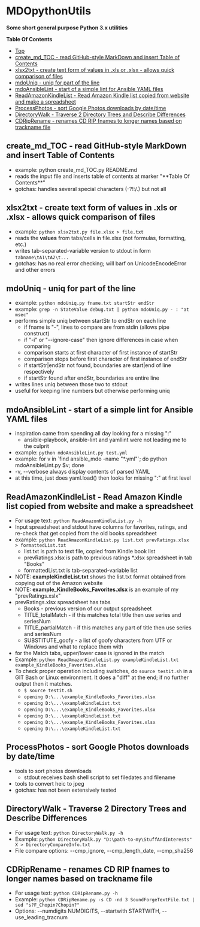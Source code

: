 # MDOpythonUtils
**Some short general purpose Python 3.x utilities**

**Table Of Contents**
* [Top](#mdopythonutils "Top")
* [create_md_TOC - read GitHub-style MarkDown and insert Table of Contents](#create_md_toc-\--read-github\-style-markdown-and-insert-table-of-contents "create_md_TOC - read GitHub-style MarkDown and insert Table of Contents")
* [xlsx2txt - create text form of values in .xls or .xlsx - allows quick comparison of files](#xlsx2txt-\--create-text-form-of-values-in-xls-or-xlsx-\--allows-quick-comparison-of-files "xlsx2txt - create text form of values in .xls or .xlsx - allows quick comparison of files")
* [mdoUniq - uniq for part of the line](#mdouniq-\--uniq-for-part-of-the-line "mdoUniq - uniq for part of the line")
* [mdoAnsibleLint - start of a simple lint for Ansible YAML files](#mdoansiblelint-\--start-of-a-simple-lint-for-ansible-yaml-files "mdoAnsibleLint - start of a simple lint for Ansible YAML files")
* [ReadAmazonKindleList - Read Amazon Kindle list copied from website and make a spreadsheet](#readamazonkindlelist-\--read-amazon-kindle-list-copied-from-website-and-make-a-spreadsheet "ReadAmazonKindleList - Read Amazon Kindle list copied from website and make a spreadsheet")
* [ProcessPhotos - sort Google Photos downloads by date/time](#processphotos-\--sort-google-photos-downloads-by-datetime "ProcessPhotos - sort Google Photos downloads by date/time")
* [DirectoryWalk - Traverse 2 Directory Trees and Describe Differences](#directorywalk-\--traverse-2-directory-trees-and-describe-differences "DirectoryWalk - Traverse 2 Directory Trees and Describe Differences")
* [CDRipRename - renames CD RIP fnames to longer names based on trackname file](#cdriprename-\--renames-cd-rip-fnames-to-longer-names-based-on-trackname "CDRipRename - renames CD RIP fnames to longer names based on trackname file")

## create_md_TOC - read GitHub-style MarkDown and insert Table of Contents
- example: python create_md_TOC.py README.md
- reads the input file and inserts table of contents at marker "\*\*Table Of Contents\*\*"
- gotchas: handles several special characters (-?!:/.) but not all

## xlsx2txt - create text form of values in .xls or .xlsx - allows quick comparison of files
- example: `python xlsx2txt.py file.xlsx > file.txt`
- reads the **values** from tabs/cells in file.xlsx (not formulas, formatting, etc.)
- writes tab-separated-variable version to stdout in form `tabname\tA1\tA2\t...`
- gotchas: has no real error checking; will barf on UnicodeEncodeError and other errors

## mdoUniq - uniq for part of the line
- example: `python mdoUniq.py fname.txt startStr endStr`
- example: `grep -n StateValue debug.txt | python mdoUniq.py - : "at msec"`
- performs simple uniq between startStr to endStr on each line
  - if fname is "-", lines to compare are from stdin (allows pipe construct)
  - if "-i" or "--ignore-case" then ignore differences in case when comparing
  - comparison starts at first character of first instance of startStr
  - comparison stops before first character of first instance of endStr
  - if startStr|endStr not found, boundaries are start|end of line respectively
  - if startStr found after endStr, boundaries are entire line
- writes lines uniq between those two to stdout
- useful for keeping line numbers but otherwise performing uniq

## mdoAnsibleLint - start of a simple lint for Ansible YAML files
- inspiration came from spending all day looking for a missing ":"
  - ansible-playbook, ansible-lint and yamllint were not leading me to the culprit
- example: `python mdoAnsibleLint.py test.yml`
- example: for v in \`find ansible_mdo -name "*.yml"\`; do python mdoAnsibleLint.py $v; done
- -v, --verbose  always display contents of parsed YAML
- at this time, just does yaml.load() then looks for missing ":" at first level

## ReadAmazonKindleList - Read Amazon Kindle list copied from website and make a spreadsheet
- For usage text: `python ReadAmazonKindleList.py -h`
- Input spreadsheet and stdout have columns for favorites, ratings, and re-check that get copied from the old books spreadsheet
- example: `python ReadAmazonKindleList.py list.txt prevRatings.xlsx  > formattedList.txt`
  - list.txt is path to text file, copied from Kindle book list
  - prevRatings.xlsx is path to previous ratings *.xlsx spreadsheet in tab "Books"
  - formattedList.txt is tab-separated-variable list
- NOTE: **exampleKindleList.txt** shows the list.txt format obtained from copying out of the Amazon website
- NOTE: **example_KindleBooks_Favorites.xlsx** is an example of my "prevRatings.xslx"
- prevRatings.xlsx spreadsheet has tabs
  - Books                - previous version of our output spreadsheet
  - TITLE_totalMatch     - if this matches total title then use series and seriesNum
  - TITLE_partialMatch   - if this matches any part of title then use series and seriesNum
  - SUBSTITUTE_goofy     - a list of goofy characters from UTF or Windows and what to replace them with
- for the Match tabs, upper/lower case is ignored in the match
- Example: `python ReadAmazonKindleList.py exampleKindleList.txt example_KindleBooks_Favorites.xlsx`
- To check proper operation including switches, do `source testit.sh` in a GIT Bash or Linux environment. It does a "diff" at the end; if no further output then it matches.
  - `$ source testit.sh`
  - `opening D:\...\example_KindleBooks_Favorites.xlsx`
  - `opening D:\...\exampleKindleList.txt`
  - `opening D:\...\example_KindleBooks_Favorites.xlsx`
  - `opening D:\...\exampleKindleList.txt`
  - `opening D:\...\example_KindleBooks_Favorites.xlsx`
  - `opening D:\...\exampleKindleList.txt`

## ProcessPhotos - sort Google Photos downloads by date/time
- tools to sort photos downloads
  - stdout receives bash shell script to set filedates and filename
- tools to convert heic to jpeg
- gotchas: has not been extensively tested

## DirectoryWalk - Traverse 2 Directory Trees and Describe Differences
- For usage text: `python DirectoryWalk.py -h`
- Example: `python DirectoryWalk.py "D:\path-to-my\StuffAndInterests" X > DirectoryCompareInfo.txt`
- File compare options: --cmp_ignore, --cmp_length_date, --cmp_sha256

## CDRipRename - renames CD RIP fnames to longer names based on trackname file
- For usage text: `python CDRipRename.py -h`
- Example: `python CDRipRename.py -s CD -nd 3 SoundForgeTextFile.txt | sed "s?F_Chopin?Chopin?"`
- Options: --numdigits NUMDIGITS, --startwith STARTWITH, --use_leading_tracnum
